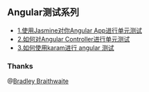 ## Angular测试系列

+ [1.使用Jasmine对你Angular App进行单元测试](https://github.com/JackPu/angular-test-tutorial/blob/master/jasmine-test.md)
+ [2.如何对Angular Controller进行单元测试](https://github.com/JackPu/angular-test-tutorial/blob/master/controller-test.md)
+ [3.如何使用karam进行 angular 测试](https://github.com/JackPu/angular-test-tutorial/blob/master/karma-angular-test.md)

### Thanks

@[Bradley Braithwaite](http://www.bradoncode.com/about)
